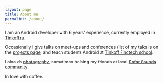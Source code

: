 ```yaml
---
layout: page
title: About me
permalink: /about/
---
```


I am an Android developer with 6 years' experience, currently employed in [Tinkoff.ru][tinkoff].

Occasionally I give talks on meet-ups and conferences (list of my talks is on the [projects page](/projects/#talks)) and teach students Android at [Tinkoff Finctech school][tfs].

I also do [photography][instagram], sometimes helping my friends at local [Sofar Sounds community][sofar].

In love with coffee.

[tinkoff]: https://tinkoff.ru
[tfs]: https://fintech.tinkoff.ru/
[instagram]: https://www.instagram.com/igortalankin/
[sofar]: https://www.sofarsounds.com/cities/yekaterinburg
